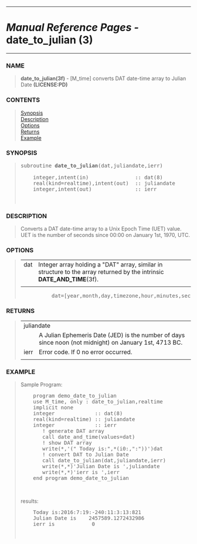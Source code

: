 <?
<body>
  <a name="top" id="top"></a>
  <div id="Container">
    <div id="Content">
      <div class="c11">
        <hr />
        <h1><i>Manual Reference Pages -</i> date_to_julian (3)</h1>
        <hr />
      </div><a name="0"></a>
      <h3><a name="0">NAME</a></h3>
      <blockquote>
        <b>date_to_julian(3f)</b> - [M_time] converts DAT date-time array to Julian Date <b>(LICENSE:PD)</b>
      </blockquote><a name="contents" id="contents"></a>
      <h3>CONTENTS</h3>
      <blockquote>
        <a href="#1">Synopsis</a><br />
        <a href="#2">Description</a><br />
        <a href="#3">Options</a><br />
        <a href="#4">Returns</a><br />
        <a href="#5">Example</a><br />
      </blockquote><a name="8"></a>
      <h3><a name="8">SYNOPSIS</a></h3>
      <blockquote>
        <pre>
subroutine <b>date_to_julian</b>(dat,juliandate,ierr)
<br />    integer,intent(in)               :: dat(8)
    real(kind=realtime),intent(out)  :: juliandate
    integer,intent(out)              :: ierr
<br />
</pre>
      </blockquote><a name="2"></a>
      <h3><a name="2">DESCRIPTION</a></h3>
      <blockquote>
        Converts a DAT date-time array to a Unix Epoch Time (UET) value. UET is the number of seconds since 00:00 on January 1st, 1970, UTC.
      </blockquote><a name="3"></a>
      <h3><a name="3">OPTIONS</a></h3>
      <blockquote>
        <table cellpadding="3">
          <tr valign="top">
            <td class="c12" width="6%" nowrap="nowrap">dat</td>
            <td valign="bottom">Integer array holding a "DAT" array, similar in structure to the array returned by the intrinsic
            <b>DATE_AND_TIME</b>(3f).</td>
          </tr>
          <tr>
            <td></td>
          </tr>
        </table><!-- .nf -->
        <pre>
          dat=[year,month,day,timezone,hour,minutes,seconds,milliseconds]
</pre>
      </blockquote><a name="4"></a>
      <h3><a name="4">RETURNS</a></h3>
      <blockquote>
        <table cellpadding="3">
          <tr valign="top">
            <td class="c12" colspan="2">juliandate</td>
          </tr>
          <tr valign="top">
            <td width="6%"></td>
            <td>A Julian Ephemeris Date (JED) is the number of days since noon (not midnight) on January 1st, 4713 BC.</td>
          </tr>
          <tr valign="top">
            <td class="c12" width="6%" nowrap="nowrap">ierr</td>
            <td valign="bottom">Error code. If 0 no error occurred.</td>
          </tr>
          <tr>
            <td></td>
          </tr>
        </table>
      </blockquote><a name="5"></a>
      <h3><a name="5">EXAMPLE</a></h3>
      <blockquote>
        Sample Program:
        <pre>
    program demo_date_to_julian
    use M_time, only : date_to_julian,realtime
    implicit none
    integer             :: dat(8)
    real(kind=realtime) :: juliandate
    integer             :: ierr
       ! generate DAT array
       call date_and_time(values=dat)
       ! show DAT array
       write(*,'(" Today is:",*(i0:,":"))')dat
       ! convert DAT to Julian Date
       call date_to_julian(dat,juliandate,ierr)
       write(*,*)'Julian Date is ',juliandate
       write(*,*)'ierr is ',ierr
    end program demo_date_to_julian
<br />
</pre>results:
        <pre>
    Today is:2016:7:19:-240:11:3:13:821
    Julian Date is    2457589.1272432986
    ierr is            0
<br />
</pre>
      </blockquote><a name="6"></a>
    </div>
  </div>
</body>
